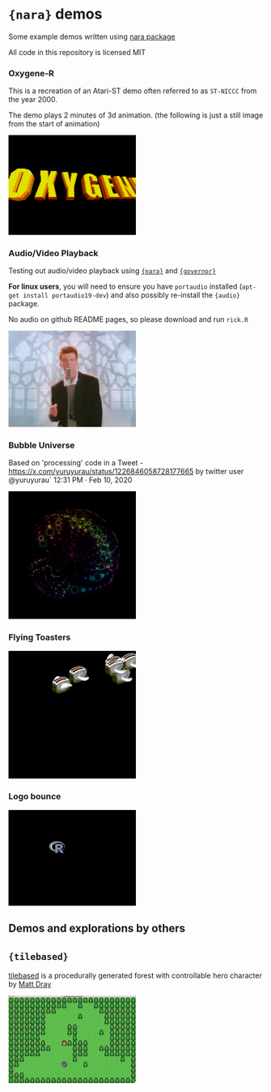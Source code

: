 

# `{nara}` demos

Some example demos written using [nara package](https://github.com/coolbutuseless/nara) 

All code in this repository is licensed MIT

### Oxygene-R

This is a recreation of an Atari-ST demo often referred to as `ST-NICCC` from the
year 2000.

The demo plays 2 minutes of 3d animation.  (the following is just a still image from the
start of animation)

<img src="image/oxygene-R.png" width=50% />

### Audio/Video Playback

Testing out audio/video playback using [`{nara}`](https://github.com/coolbutuseless/nara) 
and [`{governor}`](https://github.com/coolbutuseless/governor) 

**For linux users**, you will need to ensure you have `portaudio` installed (`apt-get install portaudio19-dev`)
and also possibly re-install the `{audio}` package.

No audio on github README pages, so please download and run `rick.R`

<img src="image/rick.png" width=50% />

### Bubble Universe

Based on 'processing' code in a Tweet - https://x.com/yuruyurau/status/1226846058728177665
by twitter user @yuruyurau` 12:31 PM · Feb 10, 2020

<img src="image/bubble-universe.gif" width=50% />

### Flying Toasters

<img src="image/flying-toasters.gif" width = 50%/>

### Logo bounce

<img src="image/logo-bounce.gif" width = 50% />

## Demos and explorations by others

## `{tilebased}`

[tilebased](https://github.com/matt-dray/tilebased) is a procedurally 
generated forest with controllable hero character by [Matt Dray](https://github.com/matt-dray)

<img src="image/tilebased-matt-dray.gif" width = 50% />